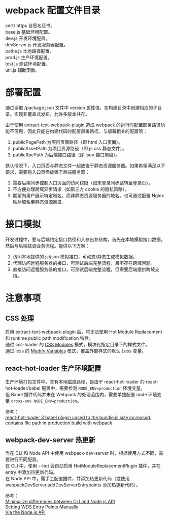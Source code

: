 # webpack 配置文件目录

cert/ https 自签名证书。  
base.js 基础环境配置。  
dev.js 开发环境配置。  
devServer.js 开发服务器配置。  
paths.js 本地路径配置。  
prod.js 生产环境配置。  
test.js 测试环境配置。  
util.js 辅助函数。  

# 部署配置

通过读取 /package.json 文件中 version 属性值，在构建目录中创建相应的子目录。实现非覆盖式发布，允许多版本共存。  

由于使用 extract-text-webpack-plugin 造成 webpack 的运行时配置部署路径功能不可用，因此只能在构建代码时配置部署路径。与部署相关的配置项：  
1. publicPagePath 为项目页面路径（即 html 入口页面）。  
2. publicAssetPath 为项目资源路径（即 js css 静态文件）。  
3. publicRpcPath 为后端接口路径（即 json 接口前缀）。  

默认情况下，入口页面与静态文件一起放置于静态资源服务器。如果希望满足以下要求，需要将入口页面放置于后端服务器：  
1. 需要后端同步控制入口页面的访问权限（如未登录同步跳转至登录页）。  
2. 不方便处理跨域异步请求（如第三方 cookie 的隐私策略）。  
3. 期望向用户展示特定域名，而非静态资源服务器的域名。也可通过配置 Nginx 映射域名至静态资源目录。   

# 接口模拟

开发过程中，要与后端约定接口路径和入参出参结构，首先在本地模拟接口数据，然后与后端联调业务流程。提供以下方案：  
1. 访问本地提供的 js/json 模拟接口，可动态/静态生成模拟数据。  
2. 代理访问远程服务器的接口，可测试后端完整流程，且不存在跨域问题。  
3. 直接访问远程服务器的接口，可测试后端完整流程，但需要后端提供跨域支持。  

# 注意事项

## CSS 处理

启用 extract-text-webpack-plugin 后，将无法使用 Hot Module Replacement 和 runtime public path modification 特性。  
通过 css-loader 的 [CSS Modules](https://github.com/webpack/css-loader#css-modules) 模式，模块化指定目录下的样式文件。  
通过 less 的 [Modify Variables](http://lesscss.org/usage/#using-less-in-the-browser-modify-variables) 模式，覆盖外部样式的默认 Less 变量。  

## react-hot-loader 生产环境配置

生产环境打包文件中，含有本地磁盘路径，是由于 react-hot-loader 的 react-hot-loader/babel 配置中，需要检测 ```NODE_ENV=production``` 环境变量。  
但 Babel 插件代码并未在 Webpack 的处理范围内，需要单独配置 node 环境变量 ```cross-env NODE_ENV=production```。  

参考：  
[react-hot-loader 3 babel plugin cased to the bundle.js size increased.](https://github.com/gaearon/react-hot-loader/issues/357)  
[contains file path in production build with webpack](https://github.com/gaearon/react-hot-loader/issues/630)  

## webpack-dev-server 热更新

当在 CLI 和 Node API 中使用 webpack-dev-server 时，根据使用方式不同，需要进行不同配置。  
在 CLI 中，使用 --hot 会自动启用 HotModuleReplacementPlugin 插件，并在 entry 中添加热更新代码。  
在 Node API 中，需手工配置插件，并添加热更新代码（或使用 webpackDevServer.addDevServerEntrypoints 添加热更新代码）。

参考：  
[Minimalize differences between CLI and Node.js API](https://github.com/webpack/webpack-dev-server/issues/616)  
[Setting WDS Entry Points Manually](https://survivejs.com/webpack/appendices/hmr/#setting-wds-entry-points-manually)  
[Via the Node.js API](https://webpack.js.org/guides/hot-module-replacement/#via-the-node-js-api)  
